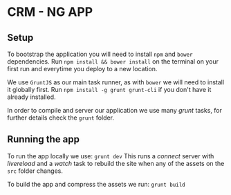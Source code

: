 # CRM - NG APP

## Setup

To bootstrap the application you will need to install `npm` and `bower` dependencies. Run `npm install && bower install` on the terminal on your first run and everytime you deploy to a new location.

We use `GruntJS` as our main task runner, as with `bower` we will need to install it globally first. Run `npm install -g grunt grunt-cli` if you don't have it already installed.

In order to compile and server our application we use many *grunt* tasks, for further details check the `grunt` folder.

## Running the app

To run the app locally we use: 
```grunt dev```
This runs a *connect* server with *livereload* and a *watch* task to rebuild the site when any of the assets on the `src` folder changes.

To build the app and compress the assets we run:
```grunt build```

  